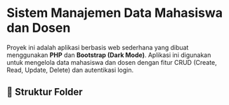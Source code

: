 # Sistem Manajemen Data Mahasiswa dan Dosen

Proyek ini adalah aplikasi berbasis web sederhana yang dibuat menggunakan **PHP** dan **Bootstrap (Dark Mode)**. Aplikasi ini digunakan untuk mengelola data mahasiswa dan dosen dengan fitur CRUD (Create, Read, Update, Delete) dan autentikasi login.

## 📁 Struktur Folder

